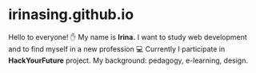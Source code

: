 # irinasing.github.io

Hello to everyone! :hand: 
My name is **Irina.** 
I want to study web development and to find myself in a new profession :computer: 
Currently I participate in **HackYourFuture** project.
My background: pedagogy, e-learning, design.

